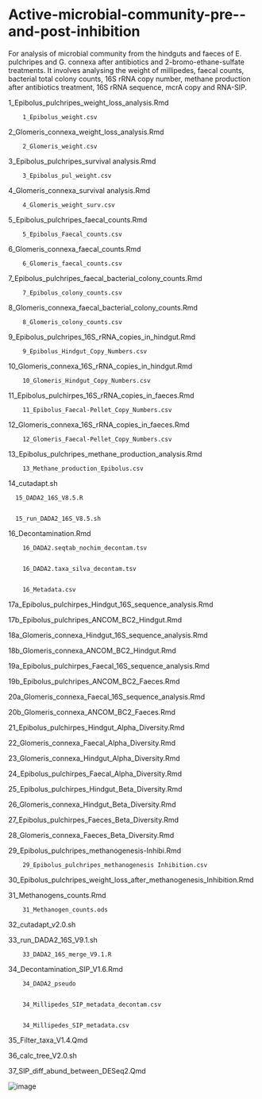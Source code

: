 # Active-microbial-community-pre--and-post-inhibition
For analysis of microbial community from the hindguts and faeces of E. pulchripes and G. connexa after antibiotics and 2-bromo-ethane-sulfate treatments. It involves analysing the weight of millipedes, faecal counts, bacterial total colony counts, 16S rRNA copy number, methane production after antibiotics treatment, 16S rRNA sequence, mcrA copy and RNA-SIP.


1_Epibolus_pulchripes_weight_loss_analysis.Rmd


        1_Epibolus_weight.csv

    
2_Glomeris_connexa_weight_loss_analysis.Rmd


        2_Glomeris_weight.csv

    
3_Epibolus_pulchripes_survival analysis.Rmd


        3_Epibolus_pul_weight.csv
    

4_Glomeris_connexa_survival analysis.Rmd


        4_Glomeris_weight_surv.csv

    
5_Epibolus_pulchripes_faecal_counts.Rmd


        5_Epibolus_Faecal_counts.csv
    

6_Glomeris_connexa_faecal_counts.Rmd


        6_Glomeris_faecal_counts.csv

    
7_Epibolus_pulchripes_faecal_bacterial_colony_counts.Rmd


        7_Epibolus_colony_counts.csv
    

8_Glomeris_connexa_faecal_bacterial_colony_counts.Rmd


        8_Glomeris_colony_counts.csv
    

9_Epibolus_pulchripes_16S_rRNA_copies_in_hindgut.Rmd


        9_Epibolus_Hindgut_Copy_Numbers.csv
    

10_Glomeris_connexa_16S_rRNA_copies_in_hindgut.Rmd


        10_Glomeris_Hindgut_Copy_Numbers.csv
    

11_Epibolus_pulchirpes_16S_rRNA_copies_in_faeces.Rmd


        11_Epibolus_Faecal-Pellet_Copy_Numbers.csv

    
12_Glomeris_connexa_16S_rRNA_copies_in_faeces.Rmd


        12_Glomeris_Faecal-Pellet_Copy_Numbers.csv

    
13_Epibolus_pulchripes_methane_production_analysis.Rmd


        13_Methane_production_Epibolus.csv

    
14_cutadapt.sh


      15_DADA2_16S_V8.5.R

  
      15_run_DADA2_16S_V8.5.sh

  
16_Decontamination.Rmd


        16_DADA2.seqtab_nochim_decontam.tsv

    
        16_DADA2.taxa_silva_decontam.tsv

    
        16_Metadata.csv

    
17a_Epibolus_pulchirpes_Hindgut_16S_sequence_analysis.Rmd


17b_Epibolus_pulchripes_ANCOM_BC2_Hindgut.Rmd


18a_Glomeris_connexa_Hindgut_16S_sequence_analysis.Rmd


18b_Glomeris_connexa_ANCOM_BC2_Hindgut.Rmd


19a_Epibolus_pulchirpes_Faecal_16S_sequence_analysis.Rmd


19b_Epibolus_pulchripes_ANCOM_BC2_Faeces.Rmd


20a_Glomeris_connexa_Faecal_16S_sequence_analysis.Rmd


20b_Glomeris_connexa_ANCOM_BC2_Faeces.Rmd


21_Epibolus_pulchirpes_Hindgut_Alpha_Diversity.Rmd


22_Glomeris_connexa_Faecal_Alpha_Diversity.Rmd


23_Glomeris_connexa_Hindgut_Alpha_Diversity.Rmd


24_Epibolus_pulchirpes_Faecal_Alpha_Diversity.Rmd


25_Epibolus_pulchirpes_Hindgut_Beta_Diversity.Rmd


26_Glomeris_connexa_Hindgut_Beta_Diversity.Rmd


27_Epibolus_pulchirpes_Faeces_Beta_Diversity.Rmd


28_Glomeris_connexa_Faeces_Beta_Diversity.Rmd


29_Epibolus_pulchripes_methanogenesis-Inhibi.Rmd


        29_Epibolus_pulchripes_methanogenesis Inhibition.csv

    
30_Epibolus_pulchripes_weight_loss_after_methanogenesis_Inhibition.Rmd

    
31_Methanogens_counts.Rmd


        31_Methanogen_counts.ods

    
32_cutadapt_v2.0.sh


33_run_DADA2_16S_V9.1.sh


        33_DADA2_16S_merge_V9.1.R

    
34_Decontamination_SIP_V1.6.Rmd


        34_DADA2_pseudo

    
        34_Millipedes_SIP_metadata_decontam.csv

    
        34_Millipedes_SIP_metadata.csv

    
35_Filter_taxa_V1.4.Qmd


36_calc_tree_V2.0.sh


37_SIP_diff_abund_between_DESeq2.Qmd


![image](https://github.com/julipeale2001/Active-microbial-community-pre--and-post-inhibition/assets/57350508/f424b73a-d6e3-41a8-9821-60d6b6300412)
